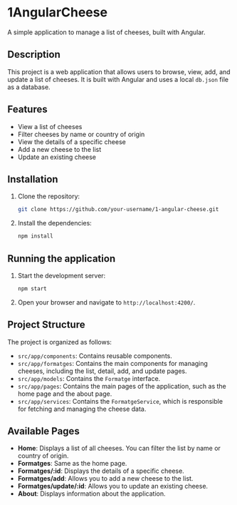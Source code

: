 # 1AngularCheese

A simple application to manage a list of cheeses, built with Angular.

## Description

This project is a web application that allows users to browse, view, add, and update a list of cheeses. It is built with Angular and uses a local `db.json` file as a database.

## Features

* View a list of cheeses
* Filter cheeses by name or country of origin
* View the details of a specific cheese
* Add a new cheese to the list
* Update an existing cheese

## Installation

1. Clone the repository:
   ```bash
   git clone https://github.com/your-username/1-angular-cheese.git
   ```
2. Install the dependencies:
   ```bash
   npm install
   ```

## Running the application

1. Start the development server:
   ```bash
   npm start
   ```
2. Open your browser and navigate to `http://localhost:4200/`.

## Project Structure

The project is organized as follows:

* `src/app/components`: Contains reusable components.
* `src/app/formatges`: Contains the main components for managing cheeses, including the list, detail, add, and update pages.
* `src/app/models`: Contains the `Formatge` interface.
* `src/app/pages`: Contains the main pages of the application, such as the home page and the about page.
* `src/app/services`: Contains the `FormatgeService`, which is responsible for fetching and managing the cheese data.

## Available Pages

* **Home**: Displays a list of all cheeses. You can filter the list by name or country of origin.
* **Formatges**: Same as the home page.
* **Formatges/:id**: Displays the details of a specific cheese.
* **Formatges/add**: Allows you to add a new cheese to the list.
* **Formatges/update/:id**: Allows you to update an existing cheese.
* **About**: Displays information about the application.
